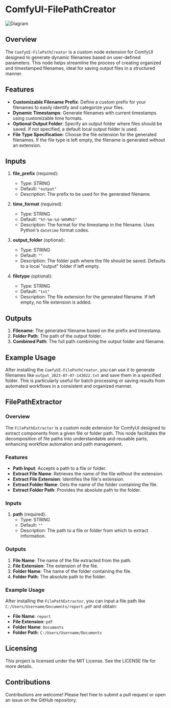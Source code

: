 # ComfyUI-FilePathCreator

![Diagram](images/example.png)

## Overview
The `ComfyUI-FilePathCreator` is a custom node extension for ComfyUI designed to generate dynamic filenames based on user-defined parameters. This node helps streamline the process of creating organized and timestamped filenames, ideal for saving output files in a structured manner.

## Features
- **Customizable Filename Prefix**: Define a custom prefix for your filenames to easily identify and categorize your files.
- **Dynamic Timestamps**: Generate filenames with current timestamps using customizable time formats.
- **Optional Output Folder**: Specify an output folder where files should be saved. If not specified, a default local output folder is used.
- **File Type Specification**: Choose the file extension for the generated filenames. If the file type is left empty, the filename is generated without an extension.

## Inputs
1. **file_prefix** (required): 
   - Type: STRING
   - Default: `"output"`
   - Description: The prefix to be used for the generated filename.

2. **time_format** (required):
   - Type: STRING
   - Default: `"%Y-%m-%d-%H%M%S"`
   - Description: The format for the timestamp in the filename. Uses Python's `datetime` format codes.

3. **output_folder** (optional):
   - Type: STRING
   - Default: `""`
   - Description: The folder path where the file should be saved. Defaults to a local "output" folder if left empty.

4. **filetype** (optional):
   - Type: STRING
   - Default: `"txt"`
   - Description: The file extension for the generated filename. If left empty, no file extension is added.

## Outputs
1. **Filename**: The generated filename based on the prefix and timestamp.
2. **Folder Path**: The path of the output folder.
3. **Combined Path**: The full path combining the output folder and filename.

## Example Usage
After installing the `ComfyUI-FilePathCreator`, you can use it to generate filenames like `output_2023-07-07-143022.txt` and save them in a specified folder. This is particularly useful for batch processing or saving results from automated workflows in a consistent and organized manner.

## FilePathExtractor

### Overview
The `FilePathExtractor` is a custom node extension for ComfyUI designed to extract components from a given file or folder path. This node facilitates the decomposition of file paths into understandable and reusable parts, enhancing workflow automation and path management.

### Features
- **Path Input**: Accepts a path to a file or folder.
- **Extract File Name**: Retrieves the name of the file without the extension.
- **Extract File Extension**: Identifies the file's extension.
- **Extract Folder Name**: Gets the name of the folder containing the file.
- **Extract Folder Path**: Provides the absolute path to the folder.

### Inputs
1. **path** (required): 
   - Type: STRING
   - Default: `""`
   - Description: The path to a file or folder from which to extract information.

### Outputs
1. **File Name**: The name of the file extracted from the path.
2. **File Extension**: The extension of the file.
3. **Folder Name**: The name of the folder containing the file.
4. **Folder Path**: The absolute path to the folder.

### Example Usage
After installing the `FilePathExtractor`, you can input a file path like `C:/Users/Username/Documents/report.pdf` and obtain:
- **File Name**: `report`
- **File Extension**: `pdf`
- **Folder Name**: `Documents`
- **Folder Path**: `C:/Users/Username/Documents`

## Licensing
This project is licensed under the MIT License. See the LICENSE file for more details.

## Contributions
Contributions are welcome! Please feel free to submit a pull request or open an issue on the GitHub repository.
